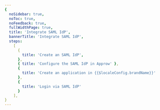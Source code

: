 ```yaml
---
{
  noSidebar: true,
  noToc: true,
  noFeedback: true,
  fullWidthPage: true,
  title: 'Integrate SAML IdP',
  bannerTitle: 'Integrate SAML IdP',
  steps:
    [
      {
        title: 'Create an SAML IdP',
      },
      { title: 'Configure the SAML IdP in Approw' },
      {
        title: 'Create an application in {{$localeConfig.brandName}}'
      },
      {
        title: 'Login via SAML IdP'
      }
    ],
}
---
```


<IntegrationDetail backLink="/guides/connections/enterprise"/>
